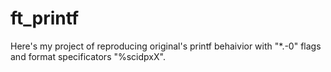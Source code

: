 # ft_printf
Here's my project of reproducing original's printf behaivior with "*.-0" flags and format specificators "%scidpxX".
